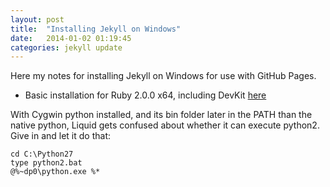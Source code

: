 ```yaml
---
layout: post
title:  "Installing Jekyll on Windows"
date:   2014-01-02 01:19:45
categories: jekyll update
---
```


Here my notes for installing Jekyll on Windows for use with GitHub Pages.

* Basic installation for Ruby 2.0.0 x64, including DevKit [here](http://yizeng.me/2013/05/10/setup-jekyll-on-windows/)

With Cygwin python installed, and its bin folder later in the PATH than the native python, Liquid gets confused about whether it can execute python2.  Give in and let it do that:

    cd C:\Python27
    type python2.bat
    @%~dp0\python.exe %*
